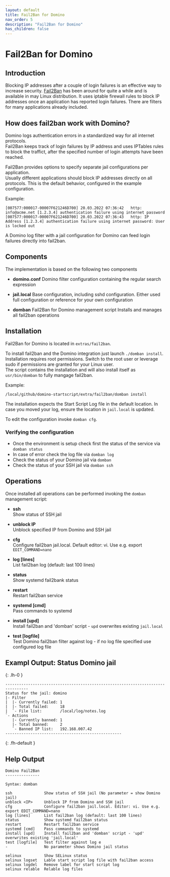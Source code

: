 ```yaml
---
layout: default
title: Fail2Ban for Domino 
nav_order: 5
description: "Fail2Ban for Domino"
has_children: false
---
```


# Fail2Ban for Domino

## Introduction

Blocking IP addresses after a couple of login failures is an effective way to increase security.
[Fail2Ban](https://www.fail2ban.org) has been around for quite a while and is available in may Linux distribution.
It uses iptable firewall rules to block IP addresses once an application has reported login failures.
There are filters for many applications already included.

## How does fail2ban work with Domino?

Domino logs authentication errors in a standardized way for all internet protocols.  
Fail2Ban keeps track of login failures by IP address and uses IPTables rules to block the traffict, after the specified number of login attempts have been reached.

Fail2Ban provides options to specify separate jail configurations per application.  
Usually different applications should block IP addresses directly on all protocols.
This is the default behavior, configured in the example configuration.


Example:

```
[007577:000017-00007F621246D700] 20.03.2022 07:36:42   http: info@acme.net [1.2.3.4] authentication failure using internet password
[007577:000017-00007F621246D700] 20.03.2022 07:36:43   http: IP Address [1.2.3.4] authentication failure using internet password: User is locked out
```

A Domino log filter with a jail configuration for Domino can feed login failures directly into fail2ban.

## Components

The implementation is based on the following two components

- **domino.conf**
  Domino filter configuration containing the regular search expression

- **jail.local**
  Base configuration, including sshd configuration.
  Either used full configuration or reference for your own configuration

- **domban**
  Fail2Ban for Domino management script
  Installs and manages all fail2ban operations

## Installation

Fail2Ban for Domino is located in `extras/fail2ban`.


To install fail2ban and the Domino integration just launch `./domban install`.  
Installation requires root permissions. Switch to the root user or leverage sudo if permissions are granted for your Linux user.  
The script contains the installation and will also install itself as `usr/bin/domban` to fully mangage fail2ban.

Example:

```
/local/github/domino-startscript/extra/fail2ban/domban install
```

The installation expects the Start Script Log file in the default location.
In case you moved your log, ensure the location in `jail.local` is updated.

To edit the configuration invoke `domban cfg`.

### Verifying the configuration

- Once the environment is setup check first the status of the service via `domban status`
- In case of error check the log file via `domban log`
- Check the status of your Domino jail via `domban`
- Check the status of your SSH jail via `domban ssh`

## Operations

Once installed all operations can be performed invoking the `domban` management script:

- **ssh**  
  Show status of SSH jail

- **unblock IP**  
  Unblock specified IP from Domino and SSH jail

- **cfg**  
  Configure fail2ban jail.local. Default editor: vi. Use e.g. export `EDIT_COMMAND=nano`

- **log [lines]**  
  List fail2ban log (default: last 100 lines)

- **status**  
  Show systemd fail2bank status

- **restart**  
  Restart fail2ban service

- **systemd [cmd]**  
  Pass commands to systemd

- **install [upd]**  
  Install fail2ban and 'domban' script - `upd` overwrites existing `jail.local`

- **test [logfile]**  
  Test Domino fail2ban filter against log - if no log file specified use configured log file


## Exampl Output: Status Domino jail

{: .lh-0 }
```
--------------------------------------------------------------------------------
Status for the jail: domino
|- Filter
|  |- Currently failed: 1
|  |- Total failed:     18
|  `- File list:        /local/log/notes.log
`- Actions
   |- Currently banned: 1
   |- Total banned:     2
   `- Banned IP list:   192.168.007.42
---------------------------------------------------
```
{: .fh-default }

## Help Output

```
Domino Fail2Ban
---------------

Syntax: domban

ssh              Show status of SSH jail (No parameter = show Domino jail)
unblock <IP>     Unblock IP from Domino and SSH jail
cfg              Configure fail2ban jail.local. Editor: vi. Use e.g. export EDIT_COMMAND=nano
log [lines]      List fail2ban log (default: last 100 lines)
status           Show systemd fail2ban status
restart          Restart fail2ban service
systemd [cmd]    Pass commands to systemd
install [upd]    Install fail2ban and 'domban' script - 'upd' overwrites existing 'jail.local'
test [logfile]   Test filter against log e
-                No parameter shows Domino jail status

selinux          Show SELinux status
selinux logset   Lable start script log file with fail2ban access
selinux logdel   Remove label for start script log
selinux relable  Relable log files

```
